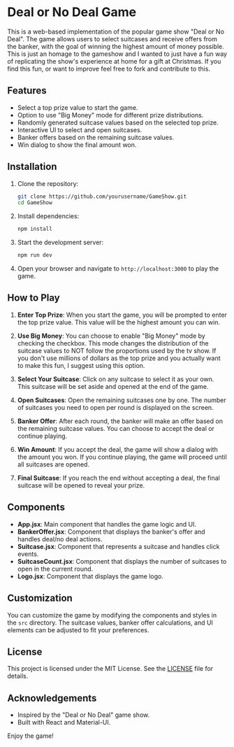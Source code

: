 # Deal or No Deal Game

This is a web-based implementation of the popular game show "Deal or No Deal". The game allows users to select suitcases and receive offers from the banker, 
with the goal of winning the highest amount of money possible.  This is just an homage to the gameshow and I wanted to just have a fun way of replicating 
the show's experience at home for a gift at Christmas.   If you find this fun, or want to improve feel free to fork and contribute to this.

## Features

- Select a top prize value to start the game.
- Option to use "Big Money" mode for different prize distributions.
- Randomly generated suitcase values based on the selected top prize.
- Interactive UI to select and open suitcases.
- Banker offers based on the remaining suitcase values.
- Win dialog to show the final amount won.

## Installation

1. Clone the repository:
   ```bash
   git clone https://github.com/yourusername/GameShow.git
   cd GameShow
   ```

2. Install dependencies:
   ```bash
   npm install
   ```

3. Start the development server:
   ```bash
   npm run dev
   ```

4. Open your browser and navigate to `http://localhost:3000` to play the game.

## How to Play

1. **Enter Top Prize**: When you start the game, you will be prompted to enter the top prize value. This value will be the highest amount you can win.

2. **Use Big Money**: You can choose to enable "Big Money" mode by checking the checkbox. This mode changes the distribution of the suitcase values to NOT follow the proportions used
   by the tv show.  If you don't use millions of dollars as the top prize and you actually want to make this fun, I suggest using this option.

4. **Select Your Suitcase**: Click on any suitcase to select it as your own. This suitcase will be set aside and opened at the end of the game.

5. **Open Suitcases**: Open the remaining suitcases one by one. The number of suitcases you need to open per round is displayed on the screen.

6. **Banker Offer**: After each round, the banker will make an offer based on the remaining suitcase values. You can choose to accept the deal or continue playing.

7. **Win Amount**: If you accept the deal, the game will show a dialog with the amount you won. If you continue playing, the game will proceed until all suitcases are opened.

8. **Final Suitcase**: If you reach the end without accepting a deal, the final suitcase will be opened to reveal your prize.

## Components

- **App.jsx**: Main component that handles the game logic and UI.
- **BankerOffer.jsx**: Component that displays the banker's offer and handles deal/no deal actions.
- **Suitcase.jsx**: Component that represents a suitcase and handles click events.
- **SuitcaseCount.jsx**: Component that displays the number of suitcases to open in the current round.
- **Logo.jsx**: Component that displays the game logo.

## Customization

You can customize the game by modifying the components and styles in the `src` directory. The suitcase values, banker offer calculations, and UI elements can be adjusted to fit your preferences.

## License

This project is licensed under the MIT License. See the [LICENSE](LICENSE) file for details.

## Acknowledgements

- Inspired by the "Deal or No Deal" game show.
- Built with React and Material-UI.

Enjoy the game!
